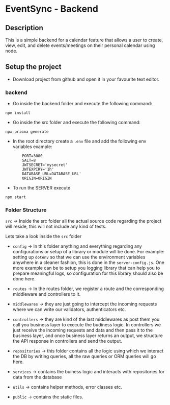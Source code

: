 # EventSync - Backend

## Description
This is a simple backend for a calendar feature that allows a user to create, view, edit, and delete events/meetings on their personal calendar using node.

## Setup the project

- Download project from github and open it in your favourite text editor.


### backend

- Go inside the backend folder and execute the following command:

```
npm install
```

- Go inside the src folder and execute the following command:

```
npx prisma generate
```

- In the root directory create a `.env` file and add the following env variables
  example:
  ```
      PORT=3000
      SALT=8
      JWTSECRET='mysecret'
      JWTEXPIRY='1h'
      DATABASE_URL=DATABASE_URL'
      ORIGIN=ORIGIN
  ```

- To run the SERVER execute

```
npm start
```

### Folder Structure 

`src` -> Inside the src folder all the actual source code regarding the project will reside, this will not include any kind of tests.

Lets take a look inside the `src` folder

 - `config` -> In this folder anything and everything regarding any configurations or setup of a library or module will be done. For example: setting up `dotenv` so that we can use the environment variables anywhere in a cleaner fashion, this is done in the `server-config.js`. One more example can be to setup you logging library that can help you to prepare meaningful logs, so configuration for this library should also be done here. 

 - `routes` -> In the routes folder, we register a route and the corresponding middleware and controllers to it. 

 - `middlewares` -> they are just going to intercept the incoming requests where we can write our validators, authenticators etc. 

 - `controllers` -> they are kind of the last middlewares as post them you call you business layer to execute the budiness logic. In controllers we just receive the incoming requests and data and then pass it to the business layer, and once business layer returns an output, we structure the API response in controllers and send the output. 

 - `repositories` -> this folder contains all the logic using which we interact the DB by writing queries, all the raw queries or ORM queries will go here.

 - `services` -> contains the buiness logic and interacts with repositories for data from the database

 - `utils` -> contains helper methods, error classes etc.

 - `public` -> contains the static files.
